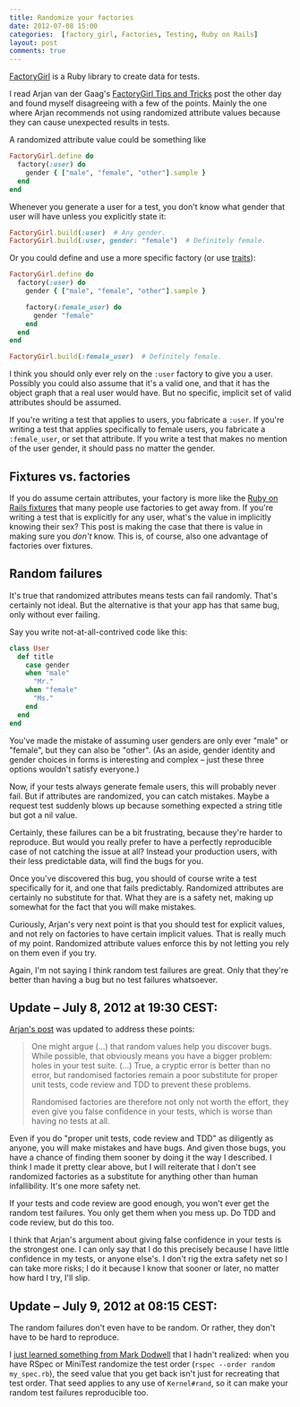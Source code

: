 ```yaml
---
title: Randomize your factories
date: 2012-07-08 15:00
categories:  [factory_girl, Factories, Testing, Ruby on Rails]
layout: post
comments: true
---
```


[FactoryGirl](https://github.com/thoughtbot/factory_girl/) is a Ruby library to create data for tests.

I read Arjan van der Gaag's [FactoryGirl Tips and Tricks](http://arjanvandergaag.nl/blog/factory_girl_tips.html) post the other day and found myself disagreeing with a few of the points. Mainly the one where Arjan recommends not using randomized attribute values because they can cause unexpected results in tests.

A randomized attribute value could be something like

``` ruby
FactoryGirl.define do
  factory(:user) do
    gender { ["male", "female", "other"].sample }
  end
end
```

Whenever you generate a user for a test, you don't know what gender that user will have unless you explicitly state it:

``` ruby
FactoryGirl.build(:user)  # Any gender.
FactoryGirl.build(:user, gender: "female")  # Definitely female.
```

Or you could define and use a more specific factory (or use [traits](https://github.com/thoughtbot/factory_girl/)):

``` ruby
FactoryGirl.define do
  factory(:user) do
    gender { ["male", "female", "other"].sample }

    factory(:female_user) do
      gender "female"
    end
  end
end

FactoryGirl.build(:female_user)  # Definitely female.
```

I think you should only ever rely on the `:user` factory to give you a user. Possibly you could also assume that it's a valid one, and that it has the object graph that a real user would have. But no specific, implicit set of valid attributes should be assumed.

If you're writing a test that applies to users, you fabricate a `:user`. If you're writing a test that applies specifically to female users, you fabricate a `:female_user`, or set that attribute. If you write a test that makes no mention of the user gender, it should pass no matter the gender.


## Fixtures vs. factories

If you do assume certain attributes, your factory is more like the [Ruby on Rails fixtures](http://guides.rubyonrails.org/testing.html#the-low-down-on-fixtures) that many people use factories to get away from. If you're writing a test that is explicitly for any user, what's the value in implicitly knowing their sex? This post is making the case that there is value in making sure you *don't* know. This is, of course, also one advantage of factories over fixtures.


## Random failures

It's true that randomized attributes means tests can fail randomly. That's certainly not ideal. But the alternative is that your app has that same bug, only without ever failing.

Say you write not-at-all-contrived code like this:

``` ruby
class User
  def title
    case gender
    when "male"
      "Mr."
    when "female"
      "Ms."
    end
  end
end
```

You've made the mistake of assuming user genders are only ever "male" or "female", but they can also be "other". (As an aside, gender identity and gender choices in forms is interesting and complex – just these three options wouldn't satisfy everyone.)

Now, if your tests always generate female users, this will probably never fail. But if attributes are randomized, you can catch mistakes. Maybe a request test suddenly blows up because something expected a string title but got a nil value.

Certainly, these failures can be a bit frustrating, because they're harder to reproduce. But would you really prefer to have a perfectly reproducible case of not catching the issue at all? Instead your production users, with their less predictable data, will find the bugs for you.

Once you've discovered this bug, you should of course write a test specifically for it, and one that fails predictably. Randomized attributes are certainly no substitute for that. What they are is a safety net, making up somewhat for the fact that you will make mistakes.

Curiously, Arjan's very next point is that you should test for explicit values, and not rely on factories to have certain implicit values. That is really much of my point. Randomized attribute values enforce this by not letting you rely on them even if you try.

Again, I'm not saying I think random test failures are great. Only that they're better than having a bug but no test failures whatsoever.


## Update – July 8, 2012 at 19:30 CEST:

[Arjan's post](http://arjanvandergaag.nl/blog/factory_girl_tips.html) was updated to address these points:

> One might argue (…) that random values help you discover bugs. While possible, that obviously means you have a bigger problem: holes in your test suite. (…) True, a cryptic error is better than no error, but randomised factories remain a poor substitute for proper unit tests, code review and TDD to prevent these problems.
>
> Randomised factories are therefore not only not worth the effort, they even give you false confidence in your tests, which is worse than having no tests at all.

Even if you do "proper unit tests, code review and TDD" as diligently as anyone, you will make mistakes and have bugs. And given those bugs, you have a chance of finding them sooner by doing it the way I described. I think I made it pretty clear above, but I will reiterate that I don't see randomized factories as a substitute for anything other than human infallibility. It's one more safety net.

If your tests and code review are good enough, you won't ever get the random test failures. You only get them when you mess up. Do TDD and code review, but do this too.

I think that Arjan's argument about giving false confidence in your tests is the strongest one. I can only say that I do this precisely because I have little confidence in my tests, or anyone else's. I don't rig the extra safety net so I can take more risks; I do it because I know that sooner or later, no matter how hard I try, I'll slip.


## Update – July 9, 2012 at 08:15 CEST:

The random failures don't even have to be random. Or rather, they don't have to be hard to reproduce.

I [just learned something from Mark Dodwell](https://twitter.com/madeofcode/status/222070153641328640) that I hadn't realized: when you have RSpec or MiniTest randomize the test order (`rspec --order random my_spec.rb`), the seed value that you get back isn't just for recreating that test order. That seed applies to any use of `Kernel#rand`, so it can make your random test failures reproducible too.
